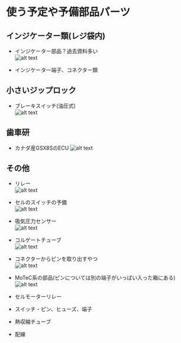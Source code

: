 # 使う予定や予備部品パーツ

## インジケーター類(レジ袋内)
- インジケーター部品？過去資料多い  
![alt text](image.png)

- インジケーター端子、コネクター類

## 小さいジップロック
- ブレーキスイッチ(油圧式)  
![alt text](image-1.png)

## 歯車研
- カナダ産GSX8SのECU
![alt text](image-8.png)

## その他
- リレー  
![alt text](image-2.png)

- セルのスイッチの予備  
![alt text](image-3.png)

- 吸気圧力センサー  
![alt text](image-4.png)

- コルゲートチューブ  
![alt text](image-5.png)

- コネクターからピンを取り出すやつ  
![alt text](image-6.png)

- MoTeC系の部品(ピンについては別の端子がいっぱい入った箱にある)
![alt text](image-7.png)

- セルモーターリレー

- スイッチ・ピン、ヒューズ、端子
- 熱収縮チューブ

- 配線